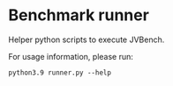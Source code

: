# Benchmark runner

Helper python scripts to execute JVBench.

For usage information, please run:

```
python3.9 runner.py --help
```
